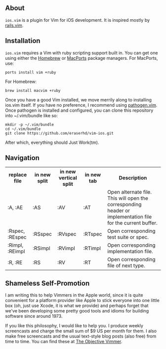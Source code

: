
About
-----

`ios.vim` is a plugin for Vim for iOS development.  It is inspired mostly by
[rails.vim].

Installation
------------

`ios.vim` requires a Vim with ruby scripting support built in.  You can get
one using either the [Homebrew] or [MacPorts] package managers.  For MacPorts,
use:

    ports install vim +ruby

For Homebrew:

    brew install macvim +ruby

Once you have a good Vim installed, we move merrily along to installing ios.vim
itself.  If you have no preference, I recommend using [pathogen.vim].  Once
pathogen is installed and configured, you can clone this repository into
~/.vim/bundle like so:

    mkdir -p ~/.vim/bundle
    cd ~/.vim/bundle
    git clone https://github.com/eraserhd/vim-ios.git

After which, everything should Just Work(tm).

[pathogen.vim]: https://github.com/tpope/vim-pathogen/ 
[rails.vim]: https://github.com/tpope/vim-rails/
[Homebrew]: http://mxcl.github.com/homebrew/
[MacPorts]: http://www.macports.org/ 

Navigation
----------

<table>
<tr>
  <th>replace file</th>
  <th>in new split</th>
  <th>in new vertical split</th>
  <th>in new tab</th>
  <th>Description</th>
</tr>
<tr>
  <td>:A, :AE</td>
  <td>:AS</td>
  <td>:AV</td>
  <td>:AT</td>
  <td>
    Open alternate file. This will open the corresponding
    header or implementation file for the current buffer.
  </td>
</tr>
<tr>
  <td>:Rspec, :REspec</td>
  <td>:RSspec</td>
  <td>:RVspec</td>
  <td>:RTspec</td>
  <td>Open corresponding test suite or spec.</td>
</tr>
<tr>
  <td>:Rimpl, :REimpl</td>
  <td>:RSimpl</td>
  <td>:RVimpl</td>
  <td>:RTimpl</td>
  <td>Open corresponding implementation file.</td>
</tr>
<tr>
  <td>:R, :RE</td>
  <td>:RS</td>
  <td>:RV</td>
  <td>:RT</td>
  <td>Open corresponding file of next type.</td>
</tr>
</table>

Shameless Self-Promotion
------------------------

I am writing this to help Vimmers in the Apple world, since it is quite
convenient for a platform provider like Apple to stick everyone into one little
box (oh, just use Xcode, it is what we provide) and perhaps forget that we've
been developing some pretty good tools and idioms for building software since
around 1973.

If you like this philosophy, I would like to help you.  I produce weekly
screencasts and charge the small sum of $9 US per month for them.  I also make
free screencasts and the usual text-style blog posts (also free) from time
to time.  You can find these at [The Objective Vimmer](http://objvimmer.com/).

